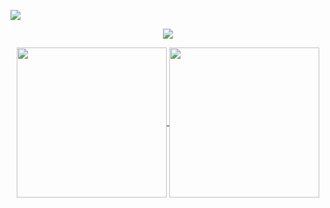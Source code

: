 ![](https://hit.yhype.me/github/profile?user_id=16395774)

<p align="center">
<a href="#">
    <img align="center" src="https://media.giphy.com/media/tXL4FHPSnVJ0A/giphy.gif" />
</a>
</p>
<p align="center">
  <a href="#">
    <img height=240 align="center" src="https://github-readme-stats.vercel.app/api/top-langs?username=Seftirobim&layout=compact&langs_count=10&card_width=320&theme=codeSTACKr&hide=php" />
  </a>
  
  <a href="https://www.codewars.com/users/Seftiansyahm">
    <img height=240 align="center" src="https://github.r2v.ch/codewars?user=Seftiansyahm&name=true&top_languages=true&stroke=%23b362ff&theme=gradient_dark_by_level" />
  </a>
</p>









<!--
**Seftirobim/Seftirobim** is a ✨ _special_ ✨ repository because its `README.md` (this file) appears on your GitHub profile.

Here are some ideas to get you started:

- 🔭 I’m currently working on ...
- 🌱 I’m currently learning ...
- 👯 I’m looking to collaborate on ...
- 🤔 I’m looking for help with ...
- 💬 Ask me about ...
- 📫 How to reach me: ...
- 😄 Pronouns: ...
- ⚡ Fun fact: ...
-->
